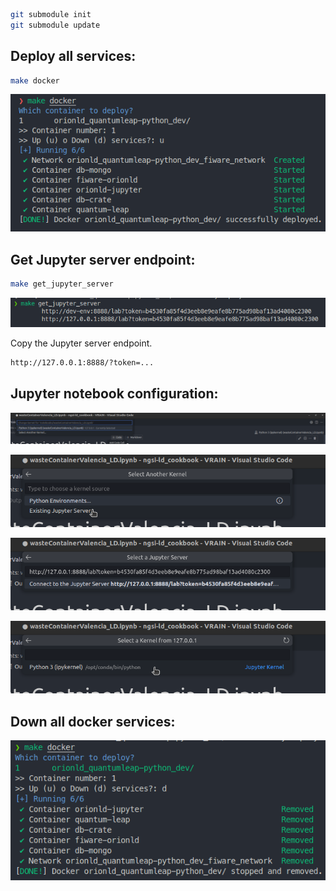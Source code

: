 ```bash
git submodule init
git submodule update
```

## Deploy all services:

```bash
make docker
```

![Deploy all services](./docs/imgs/1_docker_up.png)

## Get Jupyter server endpoint:

```bash
make get_jupyter_server
```

![Get Jupyter server](./docs/imgs/2_get_jupyter_endpoint.png)

Copy the Jupyter server endpoint.

```bash
http://127.0.0.1:8888/?token=...
```

## Jupyter notebook configuration:

![1_jupyter_server](./docs/imgs/3-1_notebook_config.png)

![2_jupyter_server](./docs/imgs/3-2_notebook_config.png)

![3_jupyter_server](./docs/imgs/3-3_notebook_config.png)

![4_jupyter_server](./docs/imgs/3-4_notebook_config.png)

## Down all docker services:

![Down all services](./docs/imgs/4_docker_down.png)
